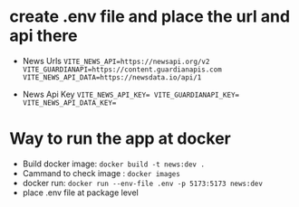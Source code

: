 # create .env file and place the url and api there

- News Urls
` VITE_NEWS_API=https://newsapi.org/v2
VITE_GUARDIANAPI=https://content.guardianapis.com
VITE_NEWS_API_DATA=https://newsdata.io/api/1 `

- News Api Key
`VITE_NEWS_API_KEY=
VITE_GUARDIANAPI_KEY=
VITE_NEWS_API_DATA_KEY=
`

# Way to run the app at docker

- Build docker image: `docker build -t news:dev .`
- Cammand to check image : `docker images`
- docker run: `docker run --env-file .env -p 5173:5173 news:dev`
- place .env file at package level